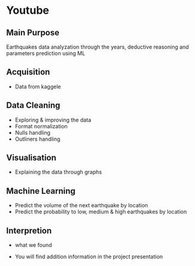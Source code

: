 # Youtube

## Main Purpose
Earthquakes data analyzation through the years, deductive reasoning and parameters prediction using ML


## Acquisition
* Data from kaggele

## Data Cleaning
* Exploring & improving the data
* Format normalization
* Nulls handling
* Outliners handling


## Visualisation
* Explaining the data through graphs

## Machine Learning
* Predict the volume of the next earthquake by location
* Predict the probability to low, medium & high earthquakes by location

## Interpretion

* what we found
- You will find addition information in the project presentation
